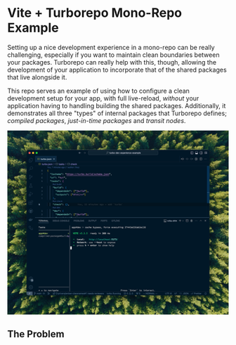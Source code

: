 # Vite + Turborepo Mono-Repo Example

Setting up a nice development experience in a mono-repo can be really challenging, especially if you want to maintain clean boundaries between your packages. Turborepo can really help with this, though, allowing the development of your application to incorporate that of the shared packages that live alongside it.

This repo serves an example of using how to configure a clean development setup for your app, with full live-reload, _without_ your application having to handling building the shared packages. Additionally, it demonstrates all three "types" of internal packages that Turborepo defines; _compiled packages_, _just-in-time packages_ and _transit nodes_.

![VSCode running with an embedded terminal window, showing the Turborepo TUI output while developing a Vite application that also runs a build step for an internal package](./docs/vscode-dev-screenshot.png)

## The Problem
